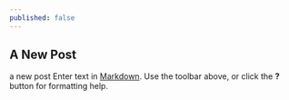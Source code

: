```yaml
---
published: false
---
```


## A New Post
a new post
Enter text in [Markdown](http://daringfireball.net/projects/markdown/). Use the toolbar above, or click the **?** button for formatting help.
